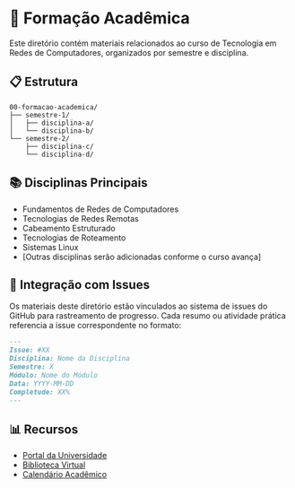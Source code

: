 # 🏫 Formação Acadêmica

Este diretório contém materiais relacionados ao curso de Tecnologia em Redes de Computadores, organizados por semestre e disciplina.

## 📋 Estrutura

```
00-formacao-academica/
├── semestre-1/
│   ├── disciplina-a/
│   └── disciplina-b/
└── semestre-2/
    ├── disciplina-c/
    └── disciplina-d/
```

## 📚 Disciplinas Principais

- Fundamentos de Redes de Computadores
- Tecnologias de Redes Remotas
- Cabeamento Estruturado
- Tecnologias de Roteamento
- Sistemas Linux
- [Outras disciplinas serão adicionadas conforme o curso avança]

## 🔄 Integração com Issues

Os materiais deste diretório estão vinculados ao sistema de issues do GitHub para rastreamento de progresso.
Cada resumo ou atividade prática referencia a issue correspondente no formato:

```markdown
---
Issue: #XX
Disciplina: Nome da Disciplina
Semestre: X
Módulo: Nome do Módulo
Data: YYYY-MM-DD
Completude: XX%
---
```

## 📊 Recursos

- [Portal da Universidade](https://exemplo.com)
- [Biblioteca Virtual](https://exemplo.com/biblioteca)
- [Calendário Acadêmico](https://exemplo.com/calendario)